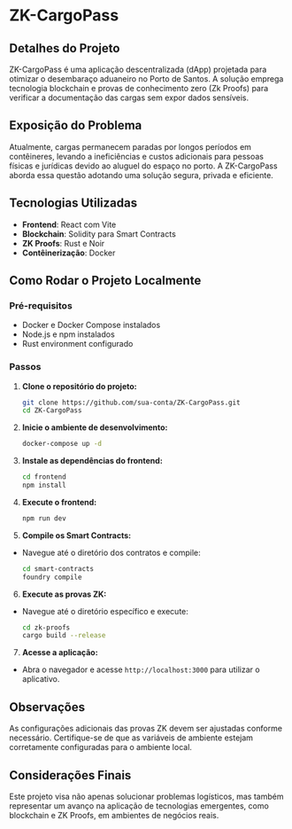 # ZK-CargoPass

## Detalhes do Projeto

ZK-CargoPass é uma aplicação descentralizada (dApp) projetada para otimizar o desembaraço aduaneiro no Porto de Santos. A solução emprega tecnologia blockchain e provas de conhecimento zero (Zk Proofs) para verificar a documentação das cargas sem expor dados sensíveis.

## Exposição do Problema

Atualmente, cargas permanecem paradas por longos períodos em contêineres, levando a ineficiências e custos adicionais para pessoas físicas e jurídicas devido ao aluguel do espaço no porto. A ZK-CargoPass aborda essa questão adotando uma solução segura, privada e eficiente.

## Tecnologias Utilizadas

- **Frontend**: React com Vite
- **Blockchain**: Solidity para Smart Contracts
- **ZK Proofs**: Rust e Noir
- **Contêinerização**: Docker

## Como Rodar o Projeto Localmente

### Pré-requisitos

- Docker e Docker Compose instalados
- Node.js e npm instalados
- Rust environment configurado

### Passos

1. **Clone o repositório do projeto:**

   ```bash
   git clone https://github.com/sua-conta/ZK-CargoPass.git
   cd ZK-CargoPass

2. **Inicie o ambiente de desenvolvimento:**
   
   ```bash
   docker-compose up -d

3. **Instale as dependências do frontend:**
   
   ```bash
   cd frontend
   npm install

4. **Execute o frontend:**
   
   ```bash
   npm run dev

5. **Compile os Smart Contracts:**

- Navegue até o diretório dos contratos e compile:
   
   ```bash
   cd smart-contracts
   foundry compile

6. **Execute as provas ZK:**

- Navegue até o diretório específico e execute:
   
   ```bash
   cd zk-proofs
   cargo build --release

7. **Acesse a aplicação:**

- Abra o navegador e acesse `http://localhost:3000` para utilizar o aplicativo.

## Observações

As configurações adicionais das provas ZK devem ser ajustadas conforme necessário. Certifique-se de que as variáveis de ambiente estejam corretamente configuradas para o ambiente local.

## Considerações Finais

Este projeto visa não apenas solucionar problemas logísticos, mas também representar um avanço na aplicação de tecnologias emergentes, como blockchain e ZK Proofs, em ambientes de negócios reais.
